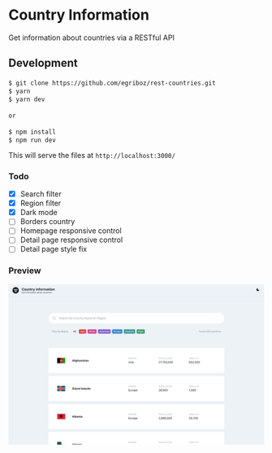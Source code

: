 ### 
#### 

# Country Information

Get information about countries via a RESTful API


## Development

```
$ git clone https://github.com/egriboz/rest-countries.git
$ yarn
$ yarn dev

or

$ npm install
$ npm run dev
```

This will serve the files at `http://localhost:3000/`

### Todo

- [x] Search filter
- [x] Region filter
- [x] Dark mode
- [ ] Borders country 
- [ ] Homepage responsive control
- [ ] Detail page responsive control
- [ ] Detail page style fix

### Preview
<img src="./public/preview.png" alt="Country Information">
